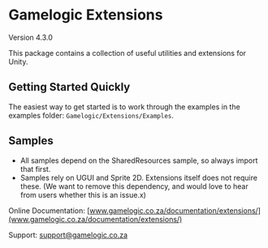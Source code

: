 # Gamelogic Extensions

Version 4.3.0

This package contains a collection of useful utilities and extensions for Unity. 

## Getting Started Quickly
The easiest way to get started is to work through the examples in the examples folder:
`Gamelogic/Extensions/Examples`.

## Samples
* All samples depend on the SharedResources sample, so always import that first. 
* Samples rely on UGUI and Sprite 2D. Extensions itself does not require these. (We want to remove this dependency, 
and would love to hear from users whether this is an issue.x)
	
Online Documentation: [www.gamelogic.co.za/documentation/extensions/](www.gamelogic.co.za/documentation/extensions/)

Support: [support@gamelogic.co.za](mailto:support@gamelogic.co.za)
